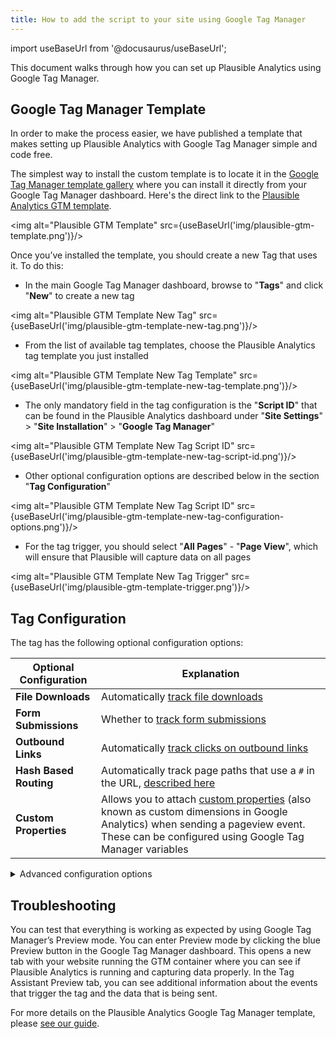 ```yaml
---
title: How to add the script to your site using Google Tag Manager
---
```


import useBaseUrl from '@docusaurus/useBaseUrl';

This document walks through how you can set up Plausible Analytics using Google Tag Manager.

## Google Tag Manager Template

In order to make the process easier, we have published a template that makes setting up Plausible Analytics with Google Tag Manager simple and code free.

The simplest way to install the custom template is to locate it in the [Google Tag Manager template gallery](https://tagmanager.google.com/gallery/#/) where you can install it directly from your Google Tag Manager dashboard. Here's the direct link to the [Plausible Analytics GTM template](https://tagmanager.google.com/gallery/#/owners/plausible/templates/plausible-gtm-template). 

<img alt="Plausible GTM Template" src={useBaseUrl('img/plausible-gtm-template.png')}/>

Once you’ve installed the template, you should create a new Tag that uses it. To do this:

* In the main Google Tag Manager dashboard, browse to "**Tags**" and click "**New**" to create a new tag

<img alt="Plausible GTM Template New Tag" src={useBaseUrl('img/plausible-gtm-template-new-tag.png')}/>

* From the list of available tag templates, choose the Plausible Analytics tag template you just installed

<img alt="Plausible GTM Template New Tag Template" src={useBaseUrl('img/plausible-gtm-template-new-tag-template.png')}/>

* The only mandatory field in the tag configuration is the "**Script ID**" that can be found in the Plausible Analytics dashboard under "**Site Settings**" > "**Site Installation**" > "**Google Tag Manager**"

<img alt="Plausible GTM Template New Tag Script ID" src={useBaseUrl('img/plausible-gtm-template-new-tag-script-id.png')}/>

* Other optional configuration options are described below in the section "**Tag Configuration**"

<img alt="Plausible GTM Template New Tag Script ID" src={useBaseUrl('img/plausible-gtm-template-new-tag-configuration-options.png')}/>

* For the tag trigger, you should select "**All Pages**" - "**Page View**", which will ensure that Plausible will capture data on all pages

<img alt="Plausible GTM Template New Tag Trigger" src={useBaseUrl('img/plausible-gtm-template-trigger.png')}/>

## Tag Configuration

The tag has the following optional configuration options:

| **Optional Configuration** | **Explanation** |
|---------------------------|-----------------|
| **File Downloads**            | Automatically [track file downloads](/docs/file-downloads-tracking) |
| **Form Submissions**          | Whether to [track form submissions](/docs/form-submissions-tracking.md)  |
| **Outbound Links**            | Automatically [track clicks on outbound links](/docs/outbound-link-click-tracking) |
| **Hash Based Routing**        | Automatically track page paths that use a `#` in the URL, [described here](/docs/hash-based-routing) |
| **Custom Properties**         | Allows you to attach [custom properties](/docs/custom-props/introduction) (also known as custom dimensions in Google Analytics) when sending a pageview event. These can be configured using Google Tag Manager variables |

<details>
<summary>Advanced configuration options</summary>

| **Optional Configuration** | **Explanation** |
|---------------------------|-----------------|
| **Auto Capture Pageviews**    | Whether to automatically capture pageviews. If this is unchecked, the script will be loaded and ready to receive events but no pageviews will be sent. You would need to recreate pageview events by creating another tag with the trigger Page View or similar to send the event manually |
| **Capture on Localhost**      | Whether to capture events on localhost |
| **Logging**                   | Whether to log to console on ignored events. When enabled, any ignored events are logged to the browser console with a warning |


</details>

## Troubleshooting

You can test that everything is working as expected by using Google Tag Manager’s Preview mode. You can enter Preview mode by clicking the blue Preview button in the Google Tag Manager dashboard. This opens a new tab with your website running the GTM container where you can see if Plausible Analytics is running and capturing data properly. In the Tag Assistant Preview tab, you can see additional information about the events that trigger the tag and the data that is being sent.

For more details on the Plausible Analytics Google Tag Manager template, please [see our guide](https://plausible.io/gtm-template). 
